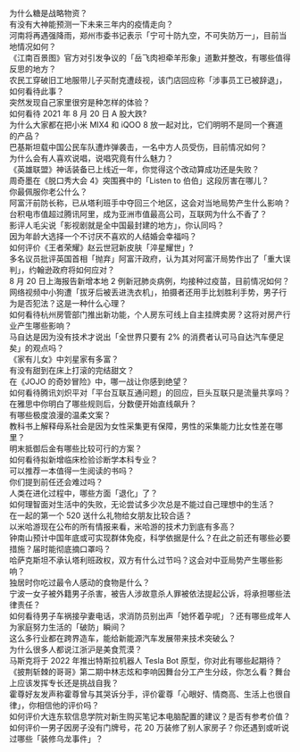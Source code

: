 为什么糖是战略物资？  
有没有大神能预测一下未来三年内的疫情走向？  
河南将再遇强降雨，郑州市委书记表示「宁可十防九空，不可失防万一」，目前当地情况如何？  
《江南百景图》官方对引发争议的「岳飞肉袒牵羊形象」道歉并整改，有哪些值得反思的地方？  
农民工穿破旧工地服带儿子买耐克遭歧视，该门店回应称「涉事员工已被辞退」，如何看待此事？  
突然发现自己家里很穷是种怎样的体验？  
如何看待 2021 年 8 月 20 日 A 股大跌?  
为什么大家都在把小米 MIX4 和 iQOO 8 放一起对比，它们明明不是同一个赛道的产品？  
巴基斯坦载中国公民车队遭炸弹袭击，一名中方人员受伤，目前情况如何？  
为什么会有人喜欢说唱，说唱究竟有什么魅力？  
《英雄联盟》神话装备已上线近一年，你觉得这个改动算成功还是失败？  
周奇墨在《脱口秀大会 4》突围赛中的「Listen to 伯伯」这段厉害在哪儿？  
你最佩服你老公什么？  
阿富汗前防长称，已从塔利班手中夺回三个地区，这会对当地局势产生什么影响？  
台积电市值超过腾讯阿里，成为亚洲市值最高公司，互联网为什么不香了？  
影评人毛尖说「影视剧就是全中国最封建的地方」，你认同吗？  
因为年龄大选择一个不讨厌不喜欢的人结婚会幸福吗？  
如何评价《王者荣耀》赵云世冠新皮肤「淬星耀世」?  
多名议员批评英国首相「抛弃」阿富汗政府，认为其对阿富汗局势作出了「重大误判」，约翰逊政府将如何应对？  
8 月 20 日上海报告新增本地 2 例新冠肺炎病例，均接种过疫苗，目前情况如何？  
网络视频中小狗遭「拔牙后被丢进洗衣机」，拍摄者还用手比划胜利手势，男子行为是否犯法？这是一种什么心理？  
如何看待杭州房管部门推出新功能，个人房东可线上自主挂牌卖房？这将对房产行业产生哪些影响？  
马自达是因为没有技术才说出「全世界只要有 2% 的消费者认可马自达汽车便足矣」的观点吗？  
《家有儿女》中刘星家有多富？  
有没有甜到在床上打滚的完结甜文？  
在《JOJO 的奇妙冒险》中，哪一战让你感到绝望？  
如何看待腾讯刘炽平对「平台互联互通问题」的回应，巨头互联只是流量共享吗？  
在雅思中你明白了哪些规则后，分数便开始直线飙升？  
有哪些极度浪漫的温柔文案？  
教科书上解释母系社会是因为女性采集更有保障，男性的采集能力比女性差在哪里？  
明末抵御后金有哪些比较可行的方案？  
如何看待拟新增临床检验诊断学本科专业？  
可以推荐一本值得一生阅读的书吗？  
你们提到前任还会难过吗？  
人类在进化过程中，哪些方面「退化」了？  
如何理智面对生活中的失败，无论尝试多少次总是不能过自己理想中的生活？  
在一起的第一个 520 送什么礼物给女朋友比较合适？  
以米哈游现在公布的所有情报来看，米哈游的技术力到底有多高？  
钟南山预计中国年底或可实现群体免疫，科学依据是什么？在此之前还有哪些必要措施？届时能彻底摘口罩吗？  
哈萨克斯坦不承认塔利班政权，双方有什么过节吗？这会对中亚局势产生哪些影响？  
独居时你吃过最令人感动的食物是什么？  
宁波一女子被外籍男子杀害，被告人涉故意杀人罪被依法提起公诉，将承担哪些法律责任？  
如何看待男子车祸接孕妻电话，求消防员别出声「她怀着孕呢」？还有哪些成年人为家庭努力生活的「破防」瞬间？  
这么多行业都在跨界造车，能给新能源汽车发展带来技术突破么？  
为什么很多人都说江浙沪是美食荒漠？  
马斯克将于 2022 年推出特斯拉机器人 Tesla Bot 原型，你对此有哪些起期待？  
《披荆斩棘的哥哥》第二期中林志炫和李响因舞台分工产生分歧，你怎么看？舞台上应该发挥专长还是挑战自我？  
霍尊好友发声称霍尊曾与其哭诉分手，评价霍尊「心眼好、情商高、生活上也很自律」，你相信他的评价吗？  
如何评价大连东软信息学院对新生购买笔记本电脑配置的建议？是否有参考价值？  
如何评价一男子因房子没有门牌号，花 20 万装修了别人家房子？你还遇到或听说过哪些「装修乌龙事件」？  

